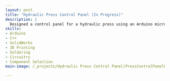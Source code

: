 ```yaml
---
layout: post
title: "Hydraulic Press Control Panel (In Progress)"
description: |
  Designed a control panel for a hydraulic press using an Arduino microcontroller and a solenoid valve to allow recording and repeating of cycles.
skills: 
- Arduino
- C++
- SolidWorks
- 3D Printing
- Soldering
- Circuitry
- Component Selection
main-image: /_projects/Hydraulic Press Control Panel/PressControlPanelProgress9-18-25.JPG

---
```

